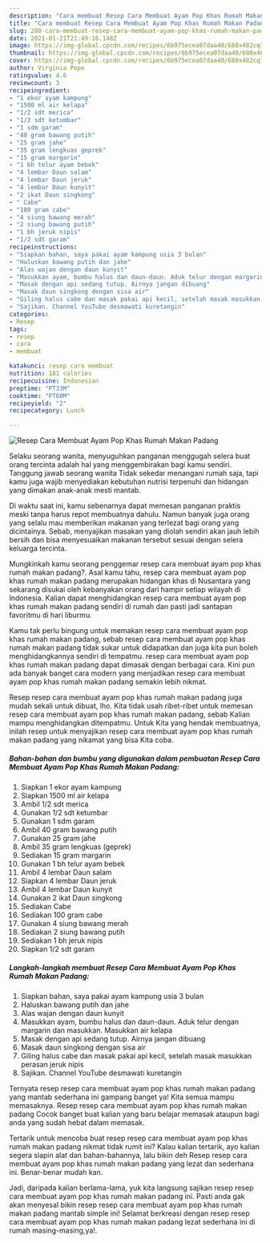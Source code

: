 ```yaml
---
description: "Cara membuat Resep Cara Membuat Ayam Pop Khas Rumah Makan Padang yang sedap Untuk Jualan"
title: "Cara membuat Resep Cara Membuat Ayam Pop Khas Rumah Makan Padang yang sedap Untuk Jualan"
slug: 280-cara-membuat-resep-cara-membuat-ayam-pop-khas-rumah-makan-padang-yang-sedap-untuk-jualan
date: 2021-01-21T21:49:16.148Z
image: https://img-global.cpcdn.com/recipes/6b975ecea07daa40/680x482cq70/resep-cara-membuat-ayam-pop-khas-rumah-makan-padang-foto-resep-utama.jpg
thumbnail: https://img-global.cpcdn.com/recipes/6b975ecea07daa40/680x482cq70/resep-cara-membuat-ayam-pop-khas-rumah-makan-padang-foto-resep-utama.jpg
cover: https://img-global.cpcdn.com/recipes/6b975ecea07daa40/680x482cq70/resep-cara-membuat-ayam-pop-khas-rumah-makan-padang-foto-resep-utama.jpg
author: Virginia Pope
ratingvalue: 4.6
reviewcount: 3
recipeingredient:
- "1 ekor ayam kampung"
- "1500 ml air kelapa"
- "1/2 sdt merica"
- "1/2 sdt ketumbar"
- "1 sdm garam"
- "40 gram bawang putih"
- "25 gram jahe"
- "35 gram lengkuas geprek"
- "15 gram margarin"
- "1 bh telur ayam bebek"
- "4 lembar Daun salam"
- "4 lembar Daun jeruk"
- "4 lembar Daun kunyit"
- "2 ikat Daun singkong"
- " Cabe"
- "100 gram cabe"
- "4 siung bawang merah"
- "2 siung bawang putih"
- "1 bh jeruk nipis"
- "1/2 sdt garam"
recipeinstructions:
- "Siapkan bahan, saya pakai ayam kampung usia 3 bulan"
- "Haluskan bawang putih dan jahe"
- "Alas wajan dengan daun kunyit"
- "Masukkan ayam, bumbu halus dan daun-daun. Aduk telur dengan margarin dan masukkan. Masukkan air kelapa"
- "Masak dengan api sedang tutup. Airnya jangan dibuang"
- "Masak daun singkong dengan sisa air"
- "Giling halus cabe dan masak pakai api kecil, setelah masak masukkan perasan jeruk nipis"
- "Sajikan. Channel YouTube desmawati kuretangin"
categories:
- Resep
tags:
- resep
- cara
- membuat

katakunci: resep cara membuat 
nutrition: 181 calories
recipecuisine: Indonesian
preptime: "PT33M"
cooktime: "PT60M"
recipeyield: "2"
recipecategory: Lunch

---
```



![Resep Cara Membuat Ayam Pop Khas Rumah Makan Padang](https://img-global.cpcdn.com/recipes/6b975ecea07daa40/680x482cq70/resep-cara-membuat-ayam-pop-khas-rumah-makan-padang-foto-resep-utama.jpg)

Selaku seorang wanita, menyuguhkan panganan menggugah selera buat orang tercinta adalah hal yang menggembirakan bagi kamu sendiri. Tanggung jawab seorang  wanita Tidak sekedar menangani rumah saja, tapi kamu juga wajib menyediakan kebutuhan nutrisi terpenuhi dan hidangan yang dimakan anak-anak mesti mantab.

Di waktu  saat ini, kamu sebenarnya dapat memesan panganan praktis meski tanpa harus repot membuatnya dahulu. Namun banyak juga orang yang selalu mau memberikan makanan yang terlezat bagi orang yang dicintainya. Sebab, menyajikan masakan yang diolah sendiri akan jauh lebih bersih dan bisa menyesuaikan makanan tersebut sesuai dengan selera keluarga tercinta. 



Mungkinkah kamu seorang penggemar resep cara membuat ayam pop khas rumah makan padang?. Asal kamu tahu, resep cara membuat ayam pop khas rumah makan padang merupakan hidangan khas di Nusantara yang sekarang disukai oleh kebanyakan orang dari hampir setiap wilayah di Indonesia. Kalian dapat menghidangkan resep cara membuat ayam pop khas rumah makan padang sendiri di rumah dan pasti jadi santapan favoritmu di hari liburmu.

Kamu tak perlu bingung untuk memakan resep cara membuat ayam pop khas rumah makan padang, sebab resep cara membuat ayam pop khas rumah makan padang tidak sukar untuk didapatkan dan juga kita pun boleh menghidangkannya sendiri di tempatmu. resep cara membuat ayam pop khas rumah makan padang dapat dimasak dengan berbagai cara. Kini pun ada banyak banget cara modern yang menjadikan resep cara membuat ayam pop khas rumah makan padang semakin lebih nikmat.

Resep resep cara membuat ayam pop khas rumah makan padang juga mudah sekali untuk dibuat, lho. Kita tidak usah ribet-ribet untuk memesan resep cara membuat ayam pop khas rumah makan padang, sebab Kalian mampu menghidangkan ditempatmu. Untuk Kita yang hendak membuatnya, inilah resep untuk menyajikan resep cara membuat ayam pop khas rumah makan padang yang nikamat yang bisa Kita coba.

<!--inarticleads1-->

##### Bahan-bahan dan bumbu yang digunakan dalam pembuatan Resep Cara Membuat Ayam Pop Khas Rumah Makan Padang:

1. Siapkan 1 ekor ayam kampung
1. Siapkan 1500 ml air kelapa
1. Ambil 1/2 sdt merica
1. Gunakan 1/2 sdt ketumbar
1. Gunakan 1 sdm garam
1. Ambil 40 gram bawang putih
1. Gunakan 25 gram jahe
1. Ambil 35 gram lengkuas (geprek)
1. Sediakan 15 gram margarin
1. Gunakan 1 bh telur ayam bebek
1. Ambil 4 lembar Daun salam
1. Siapkan 4 lembar Daun jeruk
1. Ambil 4 lembar Daun kunyit
1. Gunakan 2 ikat Daun singkong
1. Sediakan  Cabe
1. Sediakan 100 gram cabe
1. Gunakan 4 siung bawang merah
1. Sediakan 2 siung bawang putih
1. Sediakan 1 bh jeruk nipis
1. Siapkan 1/2 sdt garam




<!--inarticleads2-->

##### Langkah-langkah membuat Resep Cara Membuat Ayam Pop Khas Rumah Makan Padang:

1. Siapkan bahan, saya pakai ayam kampung usia 3 bulan
1. Haluskan bawang putih dan jahe
1. Alas wajan dengan daun kunyit
1. Masukkan ayam, bumbu halus dan daun-daun. Aduk telur dengan margarin dan masukkan. Masukkan air kelapa
1. Masak dengan api sedang tutup. Airnya jangan dibuang
1. Masak daun singkong dengan sisa air
1. Giling halus cabe dan masak pakai api kecil, setelah masak masukkan perasan jeruk nipis
1. Sajikan. Channel YouTube desmawati kuretangin




Ternyata resep resep cara membuat ayam pop khas rumah makan padang yang mantab sederhana ini gampang banget ya! Kita semua mampu memasaknya. Resep resep cara membuat ayam pop khas rumah makan padang Cocok banget buat kalian yang baru belajar memasak ataupun bagi anda yang sudah hebat dalam memasak.

Tertarik untuk mencoba buat resep resep cara membuat ayam pop khas rumah makan padang nikmat tidak rumit ini? Kalau kalian tertarik, ayo kalian segera siapin alat dan bahan-bahannya, lalu bikin deh Resep resep cara membuat ayam pop khas rumah makan padang yang lezat dan sederhana ini. Benar-benar mudah kan. 

Jadi, daripada kalian berlama-lama, yuk kita langsung sajikan resep resep cara membuat ayam pop khas rumah makan padang ini. Pasti anda gak akan menyesal bikin resep resep cara membuat ayam pop khas rumah makan padang mantab simple ini! Selamat berkreasi dengan resep resep cara membuat ayam pop khas rumah makan padang lezat sederhana ini di rumah masing-masing,ya!.


